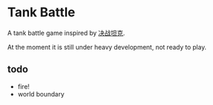 # Tank Battle

A tank battle game inspired by [决战坦克](https://baike.baidu.com/item/%E5%86%B3%E6%88%98%E5%9D%A6%E5%85%8B).

At the moment it is still under heavy development, not ready to play.


## todo

- fire!
- world boundary
